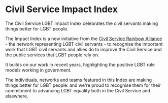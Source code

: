 # Civil Service Impact Index

The Civil Service LGBT Impact Index celebrates the civil servants making things better for LGBT people.

The Impact Index is a new initiative from the [Civil Service Rainbow Alliance](http://ukcsra.com) - the network representing LGBT civil servants - to recognise the important work that LGBT civil servants and allies do to improve the Civil Service and the public services that LGBT people rely on.

It builds on our work in recent years, highlighting the positive LGBT role models working in government.

The individuals, networks and teams featured in this Index are making things better for LGBT people: and we're proud to recognise them for their commitment to advancing LGBT equality both in the Civil Service and elsewhere.